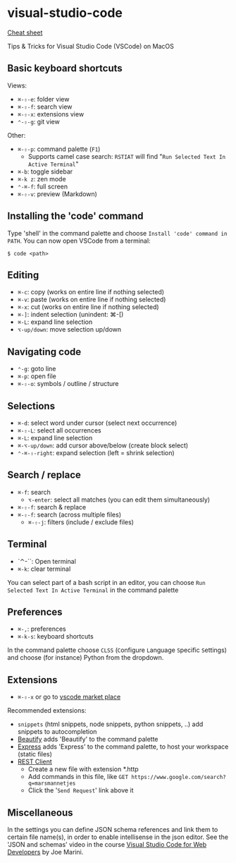 # visual-studio-code
[Cheat sheet](https://code.visualstudio.com/shortcuts/keyboard-shortcuts-macos.pdf)

Tips &amp; Tricks for Visual Studio Code (VSCode) on MacOS

## Basic keyboard shortcuts
Views:
- `⌘-⇧-e`: folder view
- `⌘-⇧-f`: search view
- `⌘-⇧-x`: extensions view
- `⌃-⇧-g`: git view

Other:
- `⌘-⇧-p`: command palette (`F1`)
  - Supports camel case search: `RSTIAT` will find "`Run Selected Text In Active Terminal`" 
- `⌘-b`: toggle sidebar
- `⌘-k z`: zen mode
- `⌃-⌘-f`: full screen
- `⌘-⇧-v`: preview (Markdown)

## Installing the 'code' command
Type 'shell' in the command palette and choose `Install 'code' command in PATH`. You can now open VSCode from a terminal:
```
$ code <path>
```

## Editing
- `⌘-c`: copy (works on entire line if nothing selected)
- `⌘-v`: paste (works on entire line if nothing selected)
- `⌘-x`: cut (works on entire line if nothing selected)
- `⌘-]`: indent selection (unindent: ⌘-[)
- `⌘-L`: expand line selection
- `⌥-up/down`: move selection up/down

## Navigating code
- `⌃-g`: goto line
- `⌘-p`: open file
- `⌘-⇧-o`: symbols / outline / structure

## Selections
- `⌘-d`: select word under cursor (select next occurrence)
- `⌘-⇧-L`: select all occurrences
- `⌘-L`: expand line selection
- `⌘-⌥-up/down`: add cursor above/below (create block select)
- `⌃-⌘-⇧-right`: expand selection (left = shrink selection)

## Search / replace
- `⌘-f`: search
  - `⌥-enter`: select all matches (you can edit them simultaneously)
- `⌘-⇧-f`: search & replace
- `⌘-⇧-f`: search (across multiple files)
   - `⌘-⇧-j`: filters (include / exclude files)

## Terminal
- `⌃-\``: Open terminal
- `⌘-k`: clear terminal

You can select part of a bash script in an editor, you can choose `Run Selected Text In Active Terminal` in the command palette

## Preferences
- `⌘-,`: preferences
- `⌘-k-s`: keyboard shortcuts

In the command palette choose `CLSS` (`C`onfigure `L`anguage `S`pecific `S`ettings) and choose (for instance) Python from the dropdown.

## Extensions

- `⌘-⇧-x` or go to [vscode market place](https://marketplace.visualstudio.com/vscode)

Recommended extensions:
* `snippets` (html snippets, node snippets, python snippets, ..) add snippets to autocompletion
* [Beautify](https://marketplace.visualstudio.com/items?itemName=HookyQR.beautify) adds 'Beautify' to the command palette
* [Express](https://marketplace.visualstudio.com/items?itemName=Compulim.vscode-express) adds 'Express' to the command palette, to host your workspace (static files)
* [REST Client](https://marketplace.visualstudio.com/items?itemName=humao.rest-client) 
  - Create a new file with extension *.http
  - Add commands in this file, like `GET https://www.google.com/search?q=marsmannetjes`
  - Click the '`Send Request`' link above it

## Miscellaneous
In the settings you can define JSON schema references and link them to certain file name(s), in order to enable intellisense in the json editor. See the 'JSON and schemas' video in the course [Visual Studio Code for Web Developers](https://www.linkedin.com/learning/visual-studio-code-for-web-developers) by Joe Marini.
